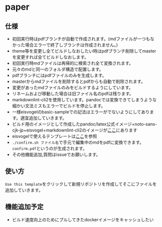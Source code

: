 # paper

## 仕様

- 初回実行時はpdfブランチが自動で作成されます。(mdファイルが一つもなかった場合エラーで終了しブランチは作成されません。)
- theme等を変更し全てビルドしなおしたい時はpdfブランチ削除してmasterを変更すれば全てビルドしなおします。
- 初回実行時mdファイルは再帰的に検索され全て変換されます。
- 元々のmdと同一のフォルダ構造で配置します。
- pdfブランチにはpdfファイルのみを生成します。
- masterからmdファイルを削除するとpdfからも自動で削除されます。
- 変更があったmdファイルのみをビルドするようにしています。
- リネームおよび移動した場合は旧ファイル名のpdfは残ります。
- markdownlint-cli2を使用しています。pandocでは変換できてしまうような細かい文法ミスもエラーでビルドを停止します。
- 一様eisvogelのbasic-sampleでの記法はエラーがでないようにしてあります。適宜追加していきます。
- ビルド用のイメージとして作成したpandoc/latex公式イメージ+noto-sans-cjk-jp+eisvogel+markdownlint-cli2のイメージが[ここ](https://github.com/users/5ym/packages/container/package/pandoc)にあります
- eisvogelで使えるテンプレートは[ここ](https://github.com/Wandmalfarbe/pandoc-latex-template/tree/master/examples)を参照
- `./confirm.sh ファイル名`で手元で編集中のmdをpdfに変換できます。`confirm.pdf`というのが生成されます。
- その他機能追加,質問はissueでお願いします。

## 使い方

`Use this template`をクリックして新規リポジトリを作成してそこにファイルを追加していきます。

## 機能追加予定

- ビルド速度向上のためにプルしてきたdockerイメージをキャッシュしたい
